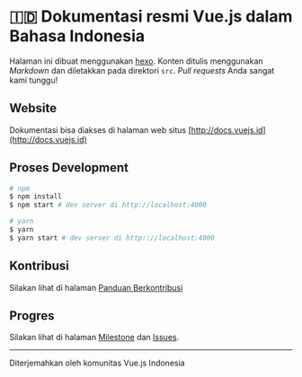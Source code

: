 # 🇮🇩 Dokumentasi resmi Vue.js dalam Bahasa Indonesia

Halaman ini dibuat menggunakan [hexo](http://hexo.io/). Konten ditulis menggunakan _Markdown_ dan diletakkan pada direktori `src`. _*Pull requests*_ Anda sangat kami tunggu!

## Website

Dokumentasi bisa diakses di halaman web situs [http://docs.vuejs.id](http://docs.vuejs.id)

## Proses Development

``` bash
# npm
$ npm install
$ npm start # dev server di http://localhost:4000

# yarn
$ yarn
$ yarn start # dev server di http:://localhost:4000
```

## Kontribusi

Silakan lihat di halaman [Panduan Berkontribusi](CONTRIBUTION.md)

## Progres

Silakan lihat di halaman [Milestone](https://github.com/vuejs-id/docs/milestones) dan [Issues](https://github.com/vuejs-id/docs/issues).

----

Diterjemahkan oleh komunitas Vue.js Indonesia
